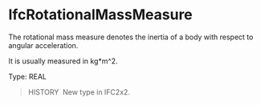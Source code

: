 # IfcRotationalMassMeasure

The rotational mass measure denotes the inertia of a body with respect to angular acceleration.

It is usually measured in kg\*m\^2.

Type: REAL

> HISTORY&nbsp; New type in IFC2x2.
